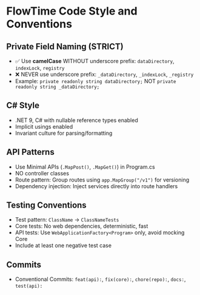 # FlowTime Code Style and Conventions

## Private Field Naming (STRICT)
- ✅ Use **camelCase** WITHOUT underscore prefix: `dataDirectory`, `indexLock`, `registry`
- ❌ NEVER use underscore prefix: `_dataDirectory`, `_indexLock`, `_registry`
- Example: `private readonly string dataDirectory;` NOT `private readonly string _dataDirectory;`

## C# Style
- .NET 9, C# with nullable reference types enabled
- Implicit usings enabled
- Invariant culture for parsing/formatting

## API Patterns
- Use Minimal APIs (`.MapPost()`, `.MapGet()`) in Program.cs
- NO controller classes
- Route pattern: Group routes using `app.MapGroup("/v1")` for versioning
- Dependency injection: Inject services directly into route handlers

## Testing Conventions
- Test pattern: `ClassName` → `ClassNameTests`
- Core tests: No web dependencies, deterministic, fast
- API tests: Use `WebApplicationFactory<Program>` only, avoid mocking Core
- Include at least one negative test case

## Commits
- Conventional Commits: `feat(api):`, `fix(core):`, `chore(repo):`, `docs:`, `test(api):`
